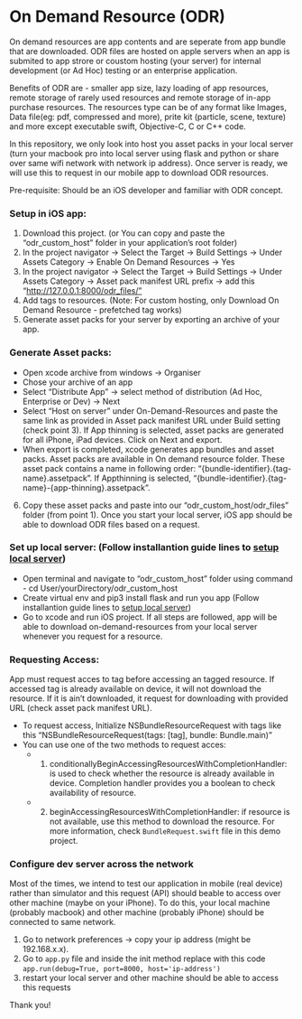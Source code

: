 # On Demand Resource (ODR)

  On demand resources are app contents and are seperate from app bundle that are downloaded. ODR files are hosted on apple servers when an app is submited to app strore or coustom hosting (your server) for internal development (or Ad Hoc) testing or an enterprise application.

  Benefits of ODR are - smaller app size, lazy loading of app resources, remote storage of rarely used resources and remote storage of in-app purchase resources. The resources type can be of any format like Images, Data file(eg: pdf, compressed and more), prite kit (particle, scene, texture) and more except executable swift, Objective-C, C or C++ code. 

  In this repository, we only look into host you asset packs in your local server (turn your macbook pro into local server using flask and python or share over same wifi network with network ip address). Once server is ready, we will use this to request in our mobile app to download ODR resources. 

Pre-requisite: Should be an iOS developer and familiar with ODR concept.

### Setup in iOS app:

1. Download this project. (or You can copy and paste the “odr_custom_host” folder in your application’s root folder)
2. In the project navigator -> Select the Target -> Build Settings -> Under Assets Category -> Enable On Demand Resources -> Yes
3. In the project navigator -> Select the Target -> Build Settings -> Under Assets Category -> Asset pack manifest URL prefix -> add this “http://127.0.0.1:8000/odr_files/”
4. Add tags to resources. (Note: For custom hosting, only Download On Demand Resource - prefetched tag works)
5. Generate asset packs for your server by exporting an archive of your app.

### Generate Asset packs:
- Open xcode archive from windows -> Organiser
- Chose your archive of an app
- Select “Distribute App” -> select method of distribution (Ad Hoc, Enterprise or Dev) -> Next
- Select “Host on server” under On-Demand-Resources and paste the same link as provided in Asset pack manifest URL under Build setting (check point 3). If App thinning is selected, asset packs are generated for all iPhone, iPad devices. Click on Next and export. 
- When export is completed, xcode generates app bundles and asset packs. Asset packs are available in On demand resource folder. These asset pack contains a name in following order: “{bundle-identifier}.{tag-name}.assetpack”. If Appthinning is selected, “{bundle-identifier}.{tag-name}-{app-thinning}.assetpack”.

6. Copy these asset packs and paste into our “odr_custom_host/odr_files” folder (from point 1). Once you start your local server, iOS app should be able to download ODR files based on a request.

### Set up local server: (Follow installantion guide lines to [setup local server](https://github.com/nsandeep440/flask_restful_api/tree/flask_basic_api#installation-guilde0))
- Open terminal and navigate to “odr_custom_host” folder using command - cd User/yourDirectory/odr_custom_host
- Create virtual env and pip3 install flask and run you app (Follow installantion guide lines to [setup local server](https://github.com/nsandeep440/flask_restful_api/tree/flask_basic_api#installation-guilde0))
- Go to xcode and run iOS project. If all steps are followed, app will be able to download on-demand-resources from your local server whenever you request for a resource.

### Requesting Access:
  App must request acces to tag before accessing an tagged resource. If accessed tag is already available on device, it will not download the resource. If it is ain’t downloaded, it request for downloading with provided URL (check asset pack manifest URL).
- To request access, Initialize NSBundleResourceRequest with tags like this “NSBundleResourceRequest(tags: [tag], bundle: Bundle.main)”
- You can use one of the two methods to request acces:
    - 1. conditionallyBeginAccessingResourcesWithCompletionHandler: is used to check whether the resource is already available in device. Completion handler provides you a boolean to check availability of resource.
    - 2. beginAccessingResourcesWithCompletionHandler: if resource is not available, use this method to download the resource.
For more information, check `BundleRequest.swift` file in this demo project.


### Configure dev server across the network

Most of the times, we intend to test our application in mobile (real device) rather than simulator and this request (API) should beable to access over other machine (maybe on your iPhone). To do this, your local machine (probably macbook) and other machine (probably iPhone) should be connected to same network. 
1. Go to network preferences -> copy your ip address (might be 192.168.x.x).
2. Go to `app.py` file and inside the init method replace with this code `app.run(debug=True, port=8000, host='ip-address')`
3. restart your local server and other machine should be able to access this requests


Thank you!


